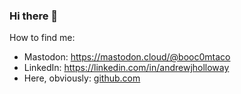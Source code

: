 ### Hi there 👋

How to find me:

- Mastodon: <a rel="me" href="https://mastodon.cloud/@booc0mtaco">https://mastodon.cloud/@booc0mtaco</a>
- LinkedIn: https://linkedin.com/in/andrewjholloway
- Here, obviously: <a href=".">github.com</a>
